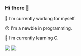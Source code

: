 ### Hi there 👋

🔭 I’m currently working for myself.

😢 I'm a newbie in programming.

🌱 I’m currently learning C.

<img align="center" src="https://github-readme-stats.vercel.app/api?username=Interstellar750&bg_color=35,e78400,164e95&title_color=fff&text_color=fff&include_all_commits=false&custom_title=Hubert's Activity&count_private=true&hide_border=true&show_icons=true">
<img align="center" src="https://github-readme-stats.vercel.app/api/top-langs?username=Interstellar750&hide_border=true&&bg_color=35,164e95,e64953&title_color=fff&text_color=fff&layout=compact&custom_title=language I don' t know">
